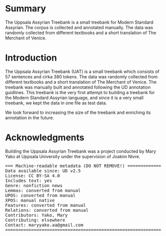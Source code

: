 # Summary

The Uppsala Assyrian Treebank is a small treebank for Modern Standard Assyrian. The corpus is collected and annotated manually. The data was randomly collected from different textbooks and a short translation of The Merchant of Venice.

# Introduction

The Uppsala Assyrian Treebank (UAT) is a small treebank which consists of 57 sentences and cirka 380 tokens. The data was randomly collected from different textbooks and a short translation of The Merchant of Venice. 
The treebank was manually built and annotated following the UD annotation guidlines.
This treebank is the very first attempt to building a treebank for the Modern Standard Assyrian language, and since it is a very small treebank, we kept the data in one file as test data. 

We look forward to increasing the size of the treebank and enriching its annotation in the future.

# Acknowledgments

Building the Uppsala Assyrian Treebank was a project conducted by Mary Yako at Uppsala University under the supervision of Joakim Nivre.

<pre>
=== Machine-readable metadata (DO NOT REMOVE!) ================================
Data available since: UD v2.5
License: CC BY-SA 4.0
Includes text: yes
Genre: nonfiction news
Lemmas: converted from manual
UPOS: converted from manual
XPOS: manual native
Features: converted from manual
Relations: converted from manual
Contributors: Yako, Mary
Contributing: elsewhere
Contact: maryyako.aa@gmail.com
===============================================================================
</pre>
